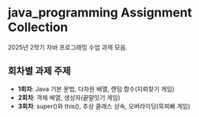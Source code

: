 # java_programming Assignment Collection

2025년 2학기 자바 프로그래밍 수업 과제 모음.

## 회차별 과제 주제
- **1회차**: Java 기본 문법, 다차원 배열, 랜덤 함수(지뢰찾기 게임)
- **2회차**: 객체 배열, 생성자(끝말잇기 게임)
- **3회차**: super()와 this(), 추상 클래스 상속, 오버라이딩(묵찌빠 게임)

